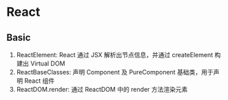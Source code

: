 # React

## Basic

1. ReactElement: React 通过 JSX 解析出节点信息，并通过 createElement 构建出 Virtual DOM
2. ReactBaseClasses: 声明 Component 及 PureComponent 基础类，用于声明 React 组件
3. ReactDOM.render: 通过 ReactDOM 中的 render 方法渲染元素